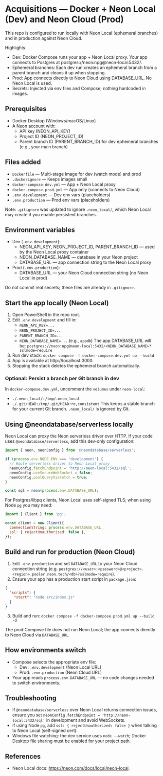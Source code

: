 # Acquisitions — Docker + Neon Local (Dev) and Neon Cloud (Prod)

This repo is configured to run locally with Neon Local (ephemeral branches) and in production against Neon Cloud.

Highlights

- Dev: Docker Compose runs your app + Neon Local proxy. Your app connects to Postgres at postgres://neon:npg@neon-local:5432/<db>.
- Ephemeral branches: Each dev run creates an ephemeral branch from a parent branch and cleans it up when stopping.
- Prod: App connects directly to Neon Cloud using DATABASE_URL. No Neon Local is used.
- Secrets: Injected via env files and Compose; nothing hardcoded in images.

## Prerequisites

- Docker Desktop (Windows/macOS/Linux)
- A Neon account with:
  - API key (NEON_API_KEY)
  - Project ID (NEON_PROJECT_ID)
  - Parent branch ID (PARENT_BRANCH_ID) for dev ephemeral branches (e.g., your main branch)

## Files added

- `Dockerfile` — Multi-stage image for dev (watch mode) and prod
- `.dockerignore` — Keeps images small
- `docker-compose.dev.yml` — App + Neon Local proxy
- `docker-compose.prod.yml` — App only (connects to Neon Cloud)
- `.env.development` — Dev env vars (placeholders)
- `.env.production` — Prod env vars (placeholders)

Note: `.gitignore` was updated to ignore `.neon_local/`, which Neon Local may create if you enable persistent branches.

## Environment variables

- Dev (`.env.development`):
  - NEON_API_KEY, NEON_PROJECT_ID, PARENT_BRANCH_ID — used by the Neon Local proxy container
  - NEON_DATABASE_NAME — database in your Neon project
  - DATABASE_URL — app connection string to the Neon Local proxy
- Prod (`.env.production`):
  - DATABASE_URL — your Neon Cloud connection string (no Neon Local in prod)

Do not commit real secrets; these files are already in `.gitignore`.

## Start the app locally (Neon Local)

1. Open PowerShell in the repo root.
2. Edit `.env.development` and fill in:
   - `NEON_API_KEY=...`
   - `NEON_PROJECT_ID=...`
   - `PARENT_BRANCH_ID=...`
   - `NEON_DATABASE_NAME=...` (e.g., `appdb`)
     The app DATABASE_URL will be:
     `postgres://neon:npg@neon-local:5432/<NEON_DATABASE_NAME>?sslmode=require`
3. Run dev stack:
   `docker compose -f docker-compose.dev.yml up --build`
4. App is available at http://localhost:3000.
5. Stopping the stack deletes the ephemeral branch automatically.

### Optional: Persist a branch per Git branch in dev

In `docker-compose.dev.yml`, uncomment the `volumes` under `neon-local`:

- `./.neon_local/:/tmp/.neon_local`
- `./.git/HEAD:/tmp/.git/HEAD:ro,consistent`
  This keeps a stable branch for your current Git branch. `.neon_local/` is ignored by Git.

## Using @neondatabase/serverless locally

Neon Local can proxy the Neon serverless driver over HTTP. If your code uses `@neondatabase/serverless`, add this dev-only configuration:

```js
import { neon, neonConfig } from '@neondatabase/serverless';

if (process.env.NODE_ENV === 'development') {
  // Route serverless driver to Neon Local proxy
  neonConfig.fetchEndpoint = 'http://neon-local:5432/sql';
  neonConfig.useSecureWebSocket = false;
  neonConfig.poolQueryViaFetch = true;
}

const sql = neon(process.env.DATABASE_URL);
```

For Postgres/libpq clients, Neon Local uses self-signed TLS; when using Node `pg` you may need:

```js
import { Client } from 'pg';

const client = new Client({
  connectionString: process.env.DATABASE_URL,
  ssl: { rejectUnauthorized: false },
});
```

## Build and run for production (Neon Cloud)

1. Edit `.env.production` and set `DATABASE_URL` to your Neon Cloud connection string (e.g. `postgres://<user>:<password>@<project>.<region>.pooler.neon.tech/<db>?sslmode=require`).
2. Ensure your app has a production start script in `package.json`:

```json
{
  "scripts": {
    "start": "node src/index.js"
  }
}
```

3. Build and run:
   `docker compose -f docker-compose.prod.yml up --build -d`

The prod Compose file does not run Neon Local; the app connects directly to Neon Cloud via `DATABASE_URL`.

## How environments switch

- Compose selects the appropriate env file:
  - Dev: `.env.development` (Neon Local URL)
  - Prod: `.env.production` (Neon Cloud URL)
- Your app reads `process.env.DATABASE_URL` — no code changes needed to switch environments.

## Troubleshooting

- If `@neondatabase/serverless` over Neon Local returns connection issues, ensure you set `neonConfig.fetchEndpoint = 'http://neon-local:5432/sql'` in development and avoid WebSockets.
- If using Node `pg`, add `ssl: { rejectUnauthorized: false }` when talking to Neon Local (self-signed cert).
- Windows file watching: the dev service uses `node --watch`; Docker Desktop file sharing must be enabled for your project path.

## References

- Neon Local docs: https://neon.com/docs/local/neon-local.
